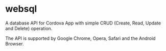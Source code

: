 # websql

A database API for Cordova App with
simple CRUD (Create, Read, Update and Delete) operation.

The API is supported by Google Chrome, Opera, Safari and the Android Browser.
